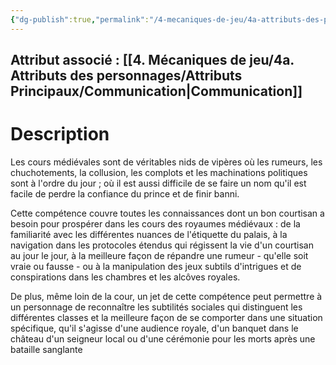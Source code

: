 ```yaml
---
{"dg-publish":true,"permalink":"/4-mecaniques-de-jeu/4a-attributs-des-personnages/competences/etiquette-de-cour/"}
---
```



## Attribut associé : [[4. Mécaniques de jeu/4a. Attributs des personnages/Attributs Principaux/Communication\|Communication]] 

# Description

Les cours médiévales sont de véritables nids de vipères où les rumeurs, les chuchotements, la collusion, les complots et les machinations politiques sont à l'ordre du jour ; où il est aussi difficile de se faire un nom qu'il est facile de perdre la confiance du prince et de finir banni.

Cette compétence couvre toutes les connaissances dont un bon courtisan a besoin pour prospérer dans les cours des royaumes médiévaux : de la familiarité avec les différentes nuances de l'étiquette du palais, à la navigation dans les protocoles étendus qui régissent la vie d'un courtisan au jour le jour, à la meilleure façon de répandre une rumeur - qu'elle soit vraie ou fausse - ou à la manipulation des jeux subtils d'intrigues et de conspirations dans les chambres et les alcôves royales. 

De plus, même loin de la cour, un jet de cette compétence peut permettre à un personnage de reconnaître les subtilités sociales qui distinguent les différentes classes et la meilleure façon de se comporter dans une situation spécifique, qu'il s'agisse d'une audience royale, d'un banquet dans le château d'un seigneur local ou d'une cérémonie pour les morts après une bataille sanglante